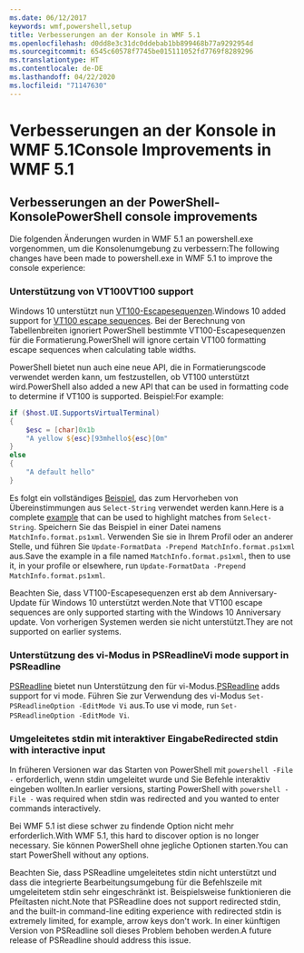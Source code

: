 ```yaml
---
ms.date: 06/12/2017
keywords: wmf,powershell,setup
title: Verbesserungen an der Konsole in WMF 5.1
ms.openlocfilehash: d0dd8e3c31dc0ddebab1bb899468b77a9292954d
ms.sourcegitcommit: 6545c60578f7745be015111052fd7769f8289296
ms.translationtype: HT
ms.contentlocale: de-DE
ms.lasthandoff: 04/22/2020
ms.locfileid: "71147630"
---
```

# <a name="console-improvements-in-wmf-51"></a><span data-ttu-id="14f3e-103">Verbesserungen an der Konsole in WMF 5.1</span><span class="sxs-lookup"><span data-stu-id="14f3e-103">Console Improvements in WMF 5.1</span></span>

## <a name="powershell-console-improvements"></a><span data-ttu-id="14f3e-104">Verbesserungen an der PowerShell-Konsole</span><span class="sxs-lookup"><span data-stu-id="14f3e-104">PowerShell console improvements</span></span>

<span data-ttu-id="14f3e-105">Die folgenden Änderungen wurden in WMF 5.1 an powershell.exe vorgenommen, um die Konsolenumgebung zu verbessern:</span><span class="sxs-lookup"><span data-stu-id="14f3e-105">The following changes have been made to powershell.exe in WMF 5.1 to improve the console experience:</span></span>

### <a name="vt100-support"></a><span data-ttu-id="14f3e-106">Unterstützung von VT100</span><span class="sxs-lookup"><span data-stu-id="14f3e-106">VT100 support</span></span>

<span data-ttu-id="14f3e-107">Windows 10 unterstützt nun [VT100-Escapesequenzen](/windows/console/console-virtual-terminal-sequences).</span><span class="sxs-lookup"><span data-stu-id="14f3e-107">Windows 10 added support for [VT100 escape sequences](/windows/console/console-virtual-terminal-sequences).</span></span>
<span data-ttu-id="14f3e-108">Bei der Berechnung von Tabellenbreiten ignoriert PowerShell bestimmte VT100-Escapesequenzen für die Formatierung.</span><span class="sxs-lookup"><span data-stu-id="14f3e-108">PowerShell will ignore certain VT100 formatting escape sequences when calculating table widths.</span></span>

<span data-ttu-id="14f3e-109">PowerShell bietet nun auch eine neue API, die in Formatierungscode verwendet werden kann, um festzustellen, ob VT100 unterstützt wird.</span><span class="sxs-lookup"><span data-stu-id="14f3e-109">PowerShell also added a new API that can be used in formatting code to determine if VT100 is supported.</span></span> <span data-ttu-id="14f3e-110">Beispiel:</span><span class="sxs-lookup"><span data-stu-id="14f3e-110">For example:</span></span>

```powershell
if ($host.UI.SupportsVirtualTerminal)
{
    $esc = [char]0x1b
    "A yellow ${esc}[93mhello${esc}[0m"
}
else
{
    "A default hello"
}
```

<span data-ttu-id="14f3e-111">Es folgt ein vollständiges [Beispiel](https://gist.github.com/lzybkr/dcb973dccd54900b67783c48083c28f7), das zum Hervorheben von Übereinstimmungen aus `Select-String` verwendet werden kann.</span><span class="sxs-lookup"><span data-stu-id="14f3e-111">Here is a complete [example](https://gist.github.com/lzybkr/dcb973dccd54900b67783c48083c28f7) that can be used to highlight matches from `Select-String`.</span></span> <span data-ttu-id="14f3e-112">Speichern Sie das Beispiel in einer Datei namens `MatchInfo.format.ps1xml`. Verwenden Sie sie in Ihrem Profil oder an anderer Stelle, und führen Sie `Update-FormatData -Prepend MatchInfo.format.ps1xml` aus.</span><span class="sxs-lookup"><span data-stu-id="14f3e-112">Save the example in a file named `MatchInfo.format.ps1xml`, then to use it, in your profile or elsewhere, run `Update-FormatData -Prepend MatchInfo.format.ps1xml`.</span></span>

<span data-ttu-id="14f3e-113">Beachten Sie, dass VT100-Escapesequenzen erst ab dem Anniversary-Update für Windows 10 unterstützt werden.</span><span class="sxs-lookup"><span data-stu-id="14f3e-113">Note that VT100 escape sequences are only supported starting with the Windows 10 Anniversary update.</span></span>
<span data-ttu-id="14f3e-114">Von vorherigen Systemen werden sie nicht unterstützt.</span><span class="sxs-lookup"><span data-stu-id="14f3e-114">They are not supported on earlier systems.</span></span>

### <a name="vi-mode-support-in-psreadline"></a><span data-ttu-id="14f3e-115">Unterstützung des vi-Modus in PSReadline</span><span class="sxs-lookup"><span data-stu-id="14f3e-115">Vi mode support in PSReadline</span></span>

<span data-ttu-id="14f3e-116">[PSReadline](https://github.com/PowerShell/PSReadLine) bietet nun Unterstützung den für vi-Modus.</span><span class="sxs-lookup"><span data-stu-id="14f3e-116">[PSReadline](https://github.com/PowerShell/PSReadLine) adds support for vi mode.</span></span> <span data-ttu-id="14f3e-117">Führen Sie zur Verwendung des vi-Modus `Set-PSReadlineOption -EditMode Vi` aus.</span><span class="sxs-lookup"><span data-stu-id="14f3e-117">To use vi mode, run `Set-PSReadlineOption -EditMode Vi`.</span></span>

### <a name="redirected-stdin-with-interactive-input"></a><span data-ttu-id="14f3e-118">Umgeleitetes stdin mit interaktiver Eingabe</span><span class="sxs-lookup"><span data-stu-id="14f3e-118">Redirected stdin with interactive input</span></span>

<span data-ttu-id="14f3e-119">In früheren Versionen war das Starten von PowerShell mit `powershell -File -` erforderlich, wenn stdin umgeleitet wurde und Sie Befehle interaktiv eingeben wollten.</span><span class="sxs-lookup"><span data-stu-id="14f3e-119">In earlier versions, starting PowerShell with `powershell -File -` was required when stdin was redirected and you wanted to enter commands interactively.</span></span>

<span data-ttu-id="14f3e-120">Bei WMF 5.1 ist diese schwer zu findende Option nicht mehr erforderlich.</span><span class="sxs-lookup"><span data-stu-id="14f3e-120">With WMF 5.1, this hard to discover option is no longer necessary.</span></span> <span data-ttu-id="14f3e-121">Sie können PowerShell ohne jegliche Optionen starten.</span><span class="sxs-lookup"><span data-stu-id="14f3e-121">You can start PowerShell without any options.</span></span>

<span data-ttu-id="14f3e-122">Beachten Sie, dass PSReadline umgeleitetes stdin nicht unterstützt und dass die integrierte Bearbeitungsumgebung für die Befehlszeile mit umgeleitetem stdin sehr eingeschränkt ist. Beispielsweise funktionieren die Pfeiltasten nicht.</span><span class="sxs-lookup"><span data-stu-id="14f3e-122">Note that PSReadline does not support redirected stdin, and the built-in command-line editing experience with redirected stdin is extremely limited, for example, arrow keys don't work.</span></span> <span data-ttu-id="14f3e-123">In einer künftigen Version von PSReadline soll dieses Problem behoben werden.</span><span class="sxs-lookup"><span data-stu-id="14f3e-123">A future release of PSReadline should address this issue.</span></span>